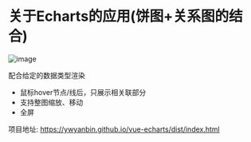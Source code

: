 # 关于Echarts的应用(饼图+关系图的结合)

![image](https://user-images.githubusercontent.com/29890680/180175258-571732d6-b1be-4dee-8658-02888f12709b.png)

配合给定的数据类型渲染

- 鼠标hover节点/线后，只展示相关联部分
- 支持整图缩放、移动
- 全屏

项目地址: https://ywyanbin.github.io/vue-echarts/dist/index.html

